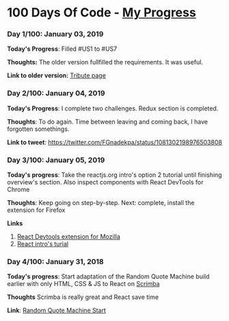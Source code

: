 # 100 Days Of Code - [My Progress](/log.md)

### Day 1/100: January 03, 2019
<!--
Day 1/100 was yesterday
-->
**Today's Progress**: Filled #US1 to #US7

**Thoughts:** The older version fullfilled the requirements. It was useful.

**Link to older version:** [Tribute page](https://fleuronvilik.github.io/tribute-page)

### Day 2/100: January 04, 2019
**Today's Progress**: I complete two challenges. Redux section is completed.

**Thoughts**: To do again. Time between leaving and coming back, I have forgotten somethings.
<!--
0. **CSS HOW-TO**: [By Rachel Andrew](https://www.smashingmagazine.com/2019/01/how-to-learn-css/)
1. **MDN HACKS MUST READ**: [Top Ten](https://hacks.mozilla.org/2018/12/mozilla-hacks-10-most-read-posts-of-2018/)
-->

**Link to tweet**: https://twitter.com/FGnadekpa/status/1081302198976503808

### Day 3/100: January 05, 2019
**Today's progress**: Take the reactjs.org intro's option 2 tutorial until finishing overview's section. Also inspect components with React DevTools for Chrome

**Thoughts**: Keep going on step-by-step. Next: complete, install the extension for Firefox

**Links**
1. [React Devtools extension for Mozilla](https://addons.mozilla.org/en-US/firefox/addon/react-devtools/)
2. [React intro's turial](https://reactjs.org/tutorial/tutorial.html)


### Day 4/100: January 31, 2018
**Today's progress**: Start adaptation of the Random Quote Machine build earlier with only HTML, CSS & JS to React on [Scrimba](https://scrimba.com)

**Thoughts** Scrimba is really great and React save time

**Link**: [Random Quote Machine Start](https://scrimba.com/c/cwpd2KHw) 
